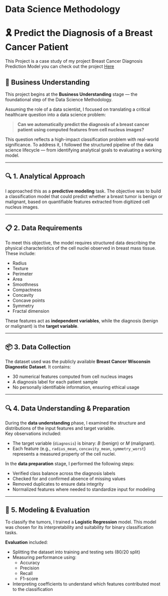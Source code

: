 # Data Science Methodology 
# 🎗️ Predict the Diagnosis of a Breast Cancer Patient

This Project is a case study of my project Breast Cancer Diagnosis Prediction Model you can check out the project [Here](https://github.com/JayshreeMishra/Data_Science_Projects/tree/main/Project%203%20-%20Cancer%20Prediction)

## 🧠 Business Understanding

This project begins at the **Business Understanding** stage — the foundational step of the Data Science Methodology. 

Assuming the role of a data scientist, I focused on translating a critical healthcare question into a data science problem:  
> **Can we automatically predict the diagnosis of a breast cancer patient using computed features from cell nucleus images?**

This question reflects a high-impact classification problem with real-world significance. To address it, I followed the structured pipeline of the data science lifecycle — from identifying analytical goals to evaluating a working model.

---

## 🔍 1. Analytical Approach

I approached this as a **predictive modeling** task. The objective was to build a classification model that could predict whether a breast tumor is benign or malignant, based on quantifiable features extracted from digitized cell nucleus images.

---

## 📋 2. Data Requirements

To meet this objective, the model requires structured data describing the physical characteristics of the cell nuclei observed in breast mass tissue. These include:
- Radius
- Texture
- Perimeter
- Area
- Smoothness
- Compactness
- Concavity
- Concave points
- Symmetry
- Fractal dimension

These features act as **independent variables**, while the diagnosis (benign or malignant) is the **target variable**.

---

## 📦 3. Data Collection

The dataset used was the publicly available **Breast Cancer Wisconsin Diagnostic Dataset**. It contains:
- 30 numerical features computed from cell nucleus images
- A diagnosis label for each patient sample
- No personally identifiable information, ensuring ethical usage

---

## 🔍 4. Data Understanding & Preparation

During the **data understanding** phase, I examined the structure and distributions of the input features and target variable.  
Key observations included:
- The target variable (`diagnosis`) is binary: *B* (benign) or *M* (malignant).
- Each feature (e.g., `radius_mean`, `concavity_mean`, `symmetry_worst`) represents a measured property of the cell nuclei.

In the **data preparation** stage, I performed the following steps:
- Verified class balance across the diagnosis labels
- Checked for and confirmed absence of missing values
- Removed duplicates to ensure data integrity
- Normalized features where needed to standardize input for modeling

---

## 🤖 5. Modeling & Evaluation

To classify the tumors, I trained a **Logistic Regression** model. This model was chosen for its interpretability and suitability for binary classification tasks.

**Evaluation** included:
- Splitting the dataset into training and testing sets (80/20 split)
- Measuring performance using:
  - Accuracy
  - Precision
  - Recall
  - F1-score
- Interpreting coefficients to understand which features contributed most to the classification


  
